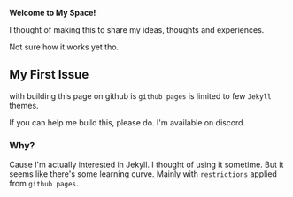 __Welcome to My Space!__

I thought of making this to share my ideas, thoughts and experiences.

Not sure how it works yet tho.

## My First Issue

with building this page on github is  `github pages` is limited to few `Jekyll` themes.

If you can help me build this, please do. I'm available on discord.

### Why?

Cause I'm actually interested in Jekyll. I thought of using it sometime. But it seems like there's some learning curve.
Mainly with `restrictions` applied from `github pages`.

